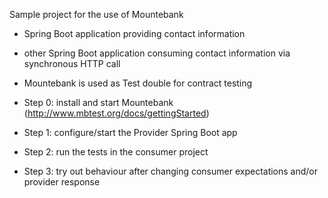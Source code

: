 Sample project for the use of Mountebank

- Spring Boot application providing contact information
- other Spring Boot application consuming contact information via synchronous HTTP call
- Mountebank is used as Test double for contract testing

- Step 0: install and start Mountebank (http://www.mbtest.org/docs/gettingStarted)
- Step 1: configure/start the Provider Spring Boot app
- Step 2: run the tests in the consumer project
- Step 3: try out behaviour after changing consumer expectations and/or provider response
